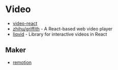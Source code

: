 # Video

- [video-react](https://github.com/video-react/video-react)
- [zhihu/griffith](https://github.com/zhihu/griffith) - A React-based web video player
- [liqvid](https://github.com/liqvidjs/liqvid) - Library for interactive videos in React

## Maker

- [remotion](https://www.remotion.dev/)
